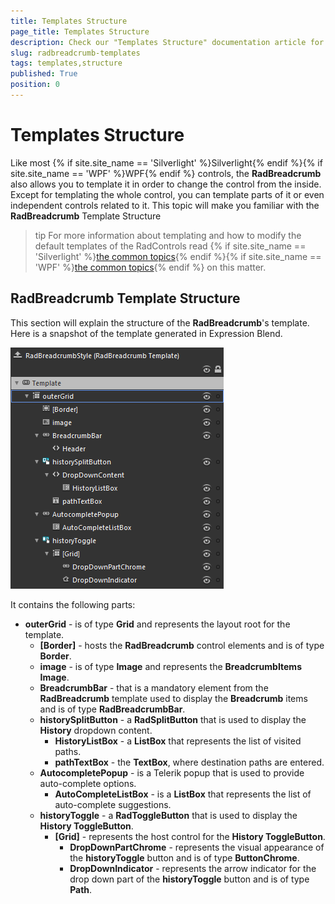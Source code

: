 ```yaml
---
title: Templates Structure
page_title: Templates Structure
description: Check our "Templates Structure" documentation article for the RadBreadcrumb WPF control.
slug: radbreadcrumb-templates
tags: templates,structure
published: True
position: 0
---
```


# Templates Structure

Like most {% if site.site_name == 'Silverlight' %}Silverlight{% endif %}{% if site.site_name == 'WPF' %}WPF{% endif %} controls, the __RadBreadcrumb__ also allows you to template it in order to change the control from the inside. Except for templating the whole control, you can template parts of it or even independent controls related to it. This topic will make you familiar with the __RadBreadcrumb__ Template Structure			

>tip For more information about templating and how to modify the default templates of the RadControls read {% if site.site_name == 'Silverlight' %}[the common topics](http://www.telerik.com/help/silverlight/common-styling-appearance-edit-control-templates-blend.html){% endif %}{% if site.site_name == 'WPF' %}[the common topics](http://www.telerik.com/help/wpf/common-styling-appearance-edit-control-templates-blend.html){% endif %} on this matter.

## RadBreadcrumb Template Structure

This section will explain the structure of the __RadBreadcrumb__'s template. Here is a snapshot of the template generated in Expression Blend.				

![](images/breadcrumb_templates_breadcrumb.png)

It contains the following parts:

* __outerGrid__ - is of type __Grid__ and represents the layout root for the template.						
	* __[Border]__ - hosts the __RadBreadcrumb__ control elements and is of type __Border__.							
	* __image__ - is of type __Image__ and represents the __BreadcrumbItems Image__.
	* __BreadcrumbBar__ - that is a mandatory element from the __RadBreadcrumb__ template used to display the __Breadcrumb__ items and is of type __RadBreadcrumbBar__.
	* __historySplitButton__ - a __RadSplitButton__ that is used to display the __History__ dropdown content.								
		* __HistoryListBox__ - a __ListBox__ that represents the list of visited paths.									
		* __pathTextBox__ - the __TextBox__, where destination paths are entered.									
	* __AutocompletePopup__ - is a Telerik popup that is used to provide auto-complete options.								
		* __AutoCompleteListBox__ - is a __ListBox__ that represents the list of auto-complete suggestions.									
	* __historyToggle__ - a __RadToggleButton__ that is used to display the __History ToggleButton__.
		* __[Grid]__ - represents the host control for the __History ToggleButton__.										
			* __DropDownPartChrome__ - represents the visual appearance of the __historyToggle__ button and is of type __ButtonChrome__.											
			* __DropDownIndicator__ - represents the arrow indicator for the drop down part of the __historyToggle__ button and is of type __Path__.											
